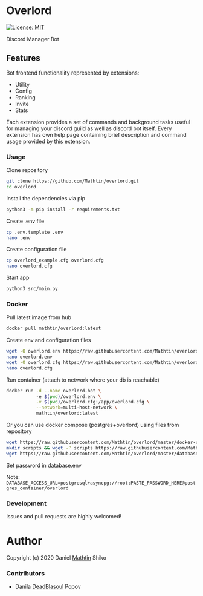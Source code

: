 # Overlord

[![License: MIT](https://img.shields.io/badge/License-MIT-yellow.svg)](https://opensource.org/licenses/MIT)

Discord Manager Bot

## Features

Bot frontend functionality represented by extensions:

  - Utility
  - Config
  - Ranking
  - Invite
  - Stats

Each extension provides a set of commands and background tasks useful for managing your discord guild as well as discord bot itself. Every extension has own help page containing brief description and command usage provided by this extension.

### Usage

Clone repository

```sh
git clone https://github.com/Mathtin/overlord.git
cd overlord
```

Install the dependencies via pip

```sh
python3 -m pip install -r requirements.txt
```

Create .env file  

```sh
cp .env.template .env
nano .env
```

Create configuration file  

```sh
cp overlord_example.cfg overlord.cfg
nano overlord.cfg
```

Start app

```sh
python3 src/main.py
```

### Docker

Pull latest image from hub

```sh
docker pull mathtin/overlord:latest
```

Create env and configuration files

```sh
wget -O overlord.env https://raw.githubusercontent.com/Mathtin/overlord/master/.env.template
nano overlord.env
wget -O overlord.cfg https://raw.githubusercontent.com/Mathtin/overlord/master/overlord_example.cfg
nano overlord.cfg
```

Run container (attach to network where your db is reachable)

```sh
docker run -d --name overlord-bot \ 
           -e $(pwd)/overlord.env \
           -v $(pwd)/overlord.cfg:/app/overlord.cfg \
           --network=multi-host-network \
           mathtin/overlord:latest
```

Or you can use docker compose (postgres+overlord) using files from repository

```sh
wget https://raw.githubusercontent.com/Mathtin/overlord/master/docker-compose.yml
mkdir scripts && wget -P scripts https://raw.githubusercontent.com/Mathtin/overlord/master/scripts/01_users.sql
wget https://raw.githubusercontent.com/Mathtin/overlord/master/database.env
```

Set password in database.env

Note: `DATABASE_ACCESS_URL=postgresql+asyncpg://root:PASTE_PASSWORD_HERE@postgres_container/overlord`

### Development

Issues and pull requests are highly welcomed!

# Author

Copyright (c) 2020 Daniel [Mathtin](https://github.com/Mathtin/) Shiko

### Contributors

 - Danila [DeadBlasoul](https://github.com/DeadBlasoul/) Popov
